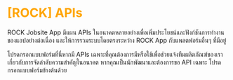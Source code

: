 # <span style="color: orange">[ROCK] APIs</span>

ROCK Jobsite App มีแผน APIs ในอนาคตหลายอย่างเพื่อเพิ่มประโยชน์และฟังก์ชันการทำงานของแอปอย่างต่อเนื่อง และให้การรวมระบบโดยตรงระหว่าง ROCK App กับแพลตฟอร์มอื่นๆ ที่มีอยู่

โปรดกรอกแบบฟอร์มที่นี่หากมี APIs เฉพาะที่คุณต้องการมีหรือใช้เพื่อช่วยแจ้งทีมผลิตภัณฑ์ของเราเกี่ยวกับการจัดลำดับความสำคัญในอนาคต หากคุณเป็นนักพัฒนาและต้องการขอ API เฉพาะ โปรดกรอกแบบฟอร์มข้างต้นด้วย
